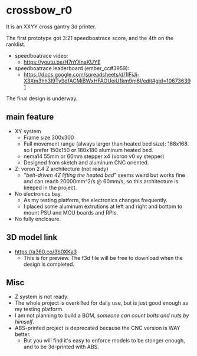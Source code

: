 # crossbow_r0
It is an XXYY cross gantry 3d printer.

The first prototype got 3:21 speedboatrace score, and the 4th on the ranklist.

* speedboatrace video: 
  * https://youtu.be/H7nYXnaKUYE
* speedboatrace leaderboard (ember_cc#3959):
  * https://docs.google.com/spreadsheets/d/1lFiJi-X3Xm3hh3I9Ty9dfACMiBWxHFAOUeiU1km9m6I/edit#gid=106736391

The final design is underway.

## main feature
* XY system
    * Frame size 300x300
    * Full movement range (always larger than heated bed size): 168x168. so I prefer 150x150 or 180x180 aluminum heated bed.
    * nema14 55mm or 60mm stepper x4 (voron v0 xy stepper)
    * Designed from sketch and aluminum CNC oriented.
* Z: voron 2.4 Z architecture (not ready)
    * "*belt-driven 4Z lifting the heated bed*" seems weird but works fine and can reach 20000mm^2/s @ 60mm/s, so this architecture is keeped in the project.
* No electronics bay. 
    * As my testing platform, the electronics changes frequently. 
    * I placed some aluminum extrutions at left and right and bottom to mount PSU and MCU boards and RPIs.
* No fully enclosure.

## 3D model link
* https://a360.co/3b0XKa3
  * This is for preview. The f3d file will be free to download when the design is completed.

## Misc
* Z system is not ready.
* The whole project is overkilled for daily use, but is just good enough as my testing platform.
* I am not planning to build a BOM, *someone can count bolts and nuts by himself*.
* ABS-printed project is deprecated because the CNC version is WAY better. 
    * But you will find it's easy to enforce models to be stonger enough, and to be 3d-printed with ABS.

